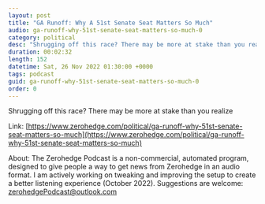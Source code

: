 ```yaml
---
layout: post
title: "GA Runoff: Why A 51st Senate Seat Matters So Much"
audio: ga-runoff-why-51st-senate-seat-matters-so-much-0
category: political
desc: "Shrugging off this race? There may be more at stake than you realize"
duration: 00:02:32
length: 152
datetime: Sat, 26 Nov 2022 01:30:00 +0000
tags: podcast
guid: ga-runoff-why-51st-senate-seat-matters-so-much-0
order: 0
---
```

Shrugging off this race? There may be more at stake than you realize

Link: [https://www.zerohedge.com/political/ga-runoff-why-51st-senate-seat-matters-so-much](https://www.zerohedge.com/political/ga-runoff-why-51st-senate-seat-matters-so-much)

About: The Zerohedge Podcast is a non-commercial, automated program, designed to give people a way to get news from Zerohedge in an audio format.  I am actively working on tweaking and improving the setup to create a better listening experience (October 2022).  Suggestions are welcome: [zerohedgePodcast@outlook.com](mailto:zerohedgePodcast@outlook.com)